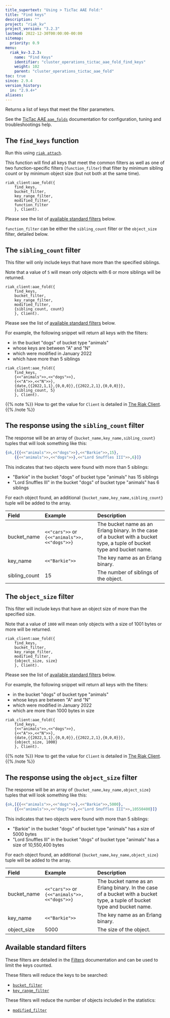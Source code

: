 ```yaml
---
title_supertext: "Using > TicTac AAE Fold:"
title: "Find keys"
description: ""
project: "riak_kv"
project_version: "3.2.3"
lastmod: 2022-12-30T00:00:00-00:00
sitemap:
  priority: 0.9
menu:
  riak_kv-3.2.3:
    name: "Find Keys"
    identifier: "cluster_operations_tictac_aae_fold_find_keys"
    weight: 102
    parent: "cluster_operations_tictac_aae_fold"
toc: true
since: 2.9.4
version_history:
  in: "2.9.4+"
aliases:
---
```

[code riak_kv_vnode]: https://github.com/basho/riak_kv/blob/develop-3.0/src/riak_kv_vnode.erl
[riak attach]: ../../../admin/riak-cli/#attach
[config reference]: ../../../configuring/reference/#tictac-active-anti-entropy
[config tictacaae]: ../../../configuring/active-anti-entropy/tictac-aae
[tictacaae folds-overview]: ../
[tictacaae system]: ../../tictac-active-anti-entropy
[tictacaae client]: ../../tictac-aae-fold#the-riak-client
[tictacaae find-keys]: ../../tictac-aae-fold/find-keys
[tictacaae find-tombs]: ../../tictac-aae-fold/find-tombs
[tictacaae list-buckets]: ../../tictac-aae-fold/list-buckets
[tictacaae object-stats]: ../../tictac-aae-fold/object-stats
[tictacaae reap-tombs]: ../../tictac-aae-fold/reap-tombs
[filters]: ../../tictac-aae-fold/filters
[filter-by bucket]: ../../tictac-aae-fold/filters#filter-by-bucket-name
[filter-by key-range]: ../../tictac-aae-fold/filters#filter-by-key-range
[filter-by segment]: ../../tictac-aae-fold/filters#filter-by-segment
[filter-by modified]: ../../tictac-aae-fold/filters#filter-by-date-modified
[filter-by sibling-count]: ../../tictac-aae-fold/find-keys/#the-sibling-count-filter
[filter-by object-size]: ../../tictac-aae-fold/find-keys/#the-object-size-filter

Returns a list of keys that meet the filter parameters.

See the [TicTac AAE `aae_folds`][tictacaae folds-overview] documentation for configuration, tuning and troubleshootings help.

## The `find_keys` function

Run this using [`riak attach`][riak attach].

This function will find all keys that meet the common filters as well as one of two function-specific filters (`function_filter`) that filter by minimum sibling count or by minimum object size (but not both at the same time).

```riakattach
riak_client:aae_fold({
    find_keys,
    bucket_filter,
    key_range_filter,
    modified_filter,
    function_filter
    }, Client).
```

Please see the list of [available standard filters](#available-standard-filters) below.

`function_filter` can be either the `sibling_count` filter or the `object_size` filter, detailed below.

## The `sibling_count` filter

This filter will only include keys that have more than the specified siblings.

Note that a value of `5` will mean only objects with 6 or more siblings will be returned.

```riakattach
riak_client:aae_fold({
    find_keys,
    bucket_filter,
    key_range_filter,
    modified_filter,
    {sibling_count, count}
    }, Client).
```

Please see the list of [available standard filters](#available-standard-filters) below.

For example, the following snippet will return all keys with the filters:

- in the bucket "dogs" of bucket type "animals"
- whose keys are between "A" and "N"
- which were modified in January 2022
- which have more than 5 siblings

```riakattach
riak_client:aae_fold({
    find_keys,
    {<<"animals">>,<<"dogs">>},
    {<<"A">>,<<"N">>},
    {date,{{2022,1,1},{0,0,0}},{{2022,2,1},{0,0,0}}},
    {sibling_count, 5}
    }, Client).
```

{{% note %}}
How to get the value for `Client` is detailed in [The Riak Client](../../tictac-aae-fold#the-riak-client).
{{% /note %}}

## The response using the `sibling_count` filter

The response will be an array of `{bucket_name,key_name,sibling_count}` tuples that will look something like this:

```erlang
{ok,[{{<<"animals">>,<<"dogs">>},<<"Barkie">>,15},
    {{<<"animals">>,<<"dogs">>},<<"Lord Snuffles III">>,6}]}
```

This indicates that two objects were found with more than 5 siblings:

- "Barkie" in the bucket "dogs" of bucket type "animals" has 15 siblings
- "Lord Snuffles III" in the bucket "dogs" of bucket type "animals" has 6 siblings

For each object found, an additional `{bucket_name,key_name,sibling_count}` tuple will be added to the array.

Field | Example | Description
:-------|:--------|:--------
bucket_name | `<<"cars">>` or `{<<"animals">>,<<"dogs">>}` | The bucket name as an Erlang binary. In the case of a bucket with a bucket type, a tuple of bucket type and bucket name.
key_name | `<<"Barkie">>` | The key name as an Erlang binary.
sibling_count | 15 | The number of siblings of the object.

## The `object_size` filter

This filter will include keys that have an object size of more than the specified size.

Note that a value of `1000` will mean only objects with a size of 1001 bytes or more will be returned.

```riakattach
riak_client:aae_fold({
    find_keys,
    bucket_filter,
    key_range_filter,
    modified_filter,
    {object_size, size}
    }, Client).
```

Please see the list of [available standard filters](#available-standard-filters) below.

For example, the following snippet will return all keys with the filters:

- in the bucket "dogs" of bucket type "animals"
- whose keys are between "A" and "N"
- which were modified in January 2022
- which are more than 1000 bytes in size

```riakattach
riak_client:aae_fold({
    find_keys,
    {<<"animals">>,<<"dogs">>},
    {<<"A">>,<<"N">>},
    {date,{{2022,1,1},{0,0,0}},{{2022,2,1},{0,0,0}}},
    {object_size, 1000}
    }, Client).
```

{{% note %}}
How to get the value for `Client` is detailed in [The Riak Client](../../tictac-aae-fold#the-riak-client).
{{% /note %}}

## The response using the `object_size` filter

The response will be an array of `{bucket_name,key_name,object_size}` tuples that will look something like this:

```erlang
{ok,[{{<<"animals">>,<<"dogs">>},<<"Barkie">>,5000},
    {{<<"animals">>,<<"dogs">>},<<"Lord Snuffles III">>,10550400}]}
```

This indicates that two objects were found with more than 5 siblings:

- "Barkie" in the bucket "dogs" of bucket type "animals" has a size of 5000 bytes
- "Lord Snuffles III" in the bucket "dogs" of bucket type "animals" has a size of 10,550,400 bytes

For each object found, an additional `{bucket_name,key_name,object_size}` tuple will be added to the array.

Field | Example | Description
:-------|:--------|:--------
bucket_name | `<<"cars">>` or `{<<"animals">>,<<"dogs">>}` | The bucket name as an Erlang binary. In the case of a bucket with a bucket type, a tuple of bucket type and bucket name.
key_name | `<<"Barkie">>` | The key name as an Erlang binary.
object_size | 5000 | The size of the object.

## Available standard filters

These filters are detailed in the [Filters][filters] documentation and can be used to limit the keys counted.

These filters will reduce the keys to be searched:

- [`bucket_filter`][filter-by bucket]
- [`key_range_filter`][filter-by key-range]

These filters will reduce the number of objects included in the statistics:

- [`modified_filter`][filter-by modified]
